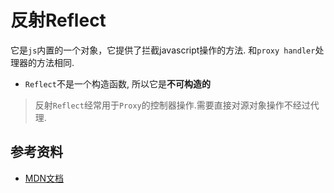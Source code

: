 # 反射Reflect

它是`js`内置的一个对象，它提供了拦截javascript操作的方法. 和`proxy handler`处理器的方法相同.

- `Reflect`不是一个构造函数, 所以它是**不可构造的**


> 反射`Reflect`经常用于`Proxy`的控制器操作.需要直接对源对象操作不经过代理.


## 参考资料
- [MDN文档](https://developer.mozilla.org/zh-CN/docs/Web/JavaScript/Reference/Global_Objects/Reflect)